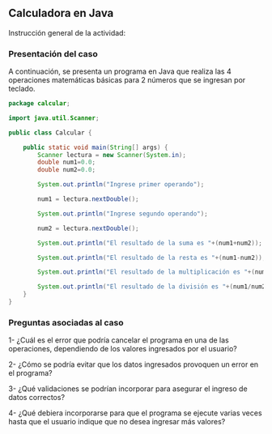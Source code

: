## Calculadora en Java
Instrucción general de la actividad:

### Presentación del caso

A continuación, se presenta un programa en Java que realiza las 4 operaciones matemáticas básicas para 2 números que se ingresan por teclado.

```java
package calcular;

import java.util.Scanner;

public class Calcular {

    public static void main(String[] args) {
        Scanner lectura = new Scanner(System.in);
        double num1=0.0;
        double num2=0.0;

        System.out.println("Ingrese primer operando");

        num1 = lectura.nextDouble();

        System.out.println("Ingrese segundo operando");

        num2 = lectura.nextDouble();

        System.out.println("El resultado de la suma es "+(num1+num2));

        System.out.println("El resultado de la resta es "+(num1-num2));

        System.out.println("El resultado de la multiplicación es "+(num1*num2));

        System.out.println("El resultado de la división es "+(num1/num2));
    }
}
```

### Preguntas asociadas al caso

1- ¿Cuál es el error que podría cancelar el programa en una de las operaciones, dependiendo de los valores ingresados por el usuario?

2- ¿Cómo se podría evitar que los datos ingresados provoquen un error en el programa?

3- ¿Qué validaciones se podrían incorporar para asegurar el ingreso de datos correctos?

4- ¿Qué debiera incorporarse para que el programa se ejecute varias veces hasta que el usuario indique que no desea ingresar más valores?